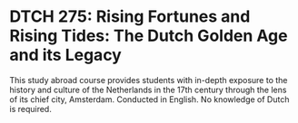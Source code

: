# DTCH 275: Rising Fortunes and Rising Tides: The Dutch Golden Age and its Legacy

This study abroad course provides students with in-depth exposure to the history and culture of the Netherlands in the 17th century through the lens of its chief city, Amsterdam. Conducted in English. No knowledge of Dutch is required.